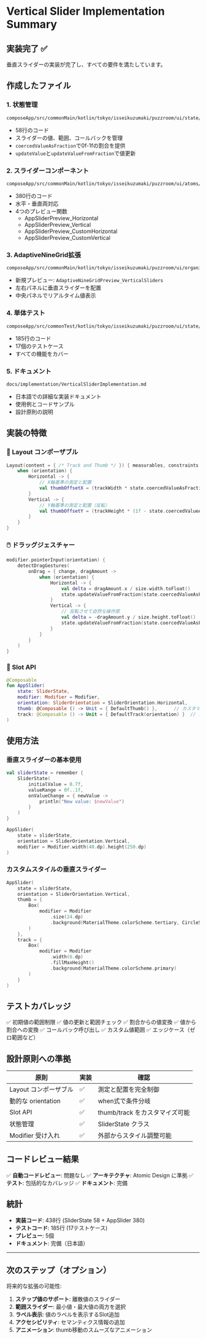 # Vertical Slider Implementation Summary

## 実装完了 ✅

垂直スライダーの実装が完了し、すべての要件を満たしています。

## 作成したファイル

### 1. 状態管理
```
composeApp/src/commonMain/kotlin/tokyo/isseikuzumaki/puzzroom/ui/state/SliderState.kt
```
- 58行のコード
- スライダーの値、範囲、コールバックを管理
- `coercedValueAsFraction`で0f-1fの割合を提供
- `updateValue`と`updateValueFromFraction`で値更新

### 2. スライダーコンポーネント
```
composeApp/src/commonMain/kotlin/tokyo/isseikuzumaki/puzzroom/ui/atoms/AppSlider.kt
```
- 380行のコード
- 水平・垂直両対応
- 4つのプレビュー関数
  - AppSliderPreview_Horizontal
  - AppSliderPreview_Vertical
  - AppSliderPreview_CustomHorizontal
  - AppSliderPreview_CustomVertical

### 3. AdaptiveNineGrid拡張
```
composeApp/src/commonMain/kotlin/tokyo/isseikuzumaki/puzzroom/ui/organisms/AdaptiveNineGrid.kt
```
- 新規プレビュー: `AdaptiveNineGridPreview_VerticalSliders`
- 左右パネルに垂直スライダーを配置
- 中央パネルでリアルタイム値表示

### 4. 単体テスト
```
composeApp/src/commonTest/kotlin/tokyo/isseikuzumaki/puzzroom/ui/state/SliderStateTest.kt
```
- 185行のコード
- 17個のテストケース
- すべての機能をカバー

### 5. ドキュメント
```
docs/implementation/VerticalSliderImplementation.md
```
- 日本語での詳細な実装ドキュメント
- 使用例とコードサンプル
- 設計原則の説明

## 実装の特徴

### 📐 Layout コンポーザブル
```kotlin
Layout(content = { /* Track and Thumb */ }) { measurables, constraints ->
    when (orientation) {
        Horizontal -> {
            // X軸基準の測定と配置
            val thumbOffsetX = (trackWidth * state.coercedValueAsFraction).toInt()
        }
        Vertical -> {
            // Y軸基準の測定と配置（反転）
            val thumbOffsetY = (trackHeight * (1f - state.coercedValueAsFraction)).toInt()
        }
    }
}
```

### 🖱️ ドラッグジェスチャー
```kotlin
modifier.pointerInput(orientation) {
    detectDragGestures(
        onDrag = { change, dragAmount ->
            when (orientation) {
                Horizontal -> {
                    val delta = dragAmount.x / size.width.toFloat()
                    state.updateValueFromFraction(state.coercedValueAsFraction + delta)
                }
                Vertical -> {
                    // 反転させて自然な操作感
                    val delta = -dragAmount.y / size.height.toFloat()
                    state.updateValueFromFraction(state.coercedValueAsFraction + delta)
                }
            }
        }
    )
}
```

### 🎨 Slot API
```kotlin
@Composable
fun AppSlider(
    state: SliderState,
    modifier: Modifier = Modifier,
    orientation: SliderOrientation = SliderOrientation.Horizontal,
    thumb: @Composable () -> Unit = { DefaultThumb() },      // カスタマイズ可能
    track: @Composable () -> Unit = { DefaultTrack(orientation) }  // カスタマイズ可能
)
```

## 使用方法

### 垂直スライダーの基本使用
```kotlin
val sliderState = remember { 
    SliderState(
        initialValue = 0.7f,
        valueRange = 0f..1f,
        onValueChange = { newValue -> 
            println("New value: $newValue")
        }
    )
}

AppSlider(
    state = sliderState,
    orientation = SliderOrientation.Vertical,
    modifier = Modifier.width(40.dp).height(250.dp)
)
```

### カスタムスタイルの垂直スライダー
```kotlin
AppSlider(
    state = sliderState,
    orientation = SliderOrientation.Vertical,
    thumb = {
        Box(
            modifier = Modifier
                .size(24.dp)
                .background(MaterialTheme.colorScheme.tertiary, CircleShape)
        )
    },
    track = {
        Box(
            modifier = Modifier
                .width(6.dp)
                .fillMaxHeight()
                .background(MaterialTheme.colorScheme.primary)
        )
    }
)
```

## テストカバレッジ

✅ 初期値の範囲制限
✅ 値の更新と範囲チェック
✅ 割合からの値変換
✅ 値から割合への変換
✅ コールバック呼び出し
✅ カスタム値範囲
✅ エッジケース（ゼロ範囲など）

## 設計原則への準拠

| 原則 | 実装 | 確認 |
|------|------|------|
| Layout コンポーザブル | ✅ | 測定と配置を完全制御 |
| 動的な orientation | ✅ | when式で条件分岐 |
| Slot API | ✅ | thumb/track をカスタマイズ可能 |
| 状態管理 | ✅ | SliderState クラス |
| Modifier 受け入れ | ✅ | 外部からスタイル調整可能 |

## コードレビュー結果

✅ **自動コードレビュー**: 問題なし
✅ **アーキテクチャ**: Atomic Design に準拠
✅ **テスト**: 包括的なカバレッジ
✅ **ドキュメント**: 完備

## 統計

- **実装コード**: 438行 (SliderState 58 + AppSlider 380)
- **テストコード**: 185行 (17テストケース)
- **プレビュー**: 5個
- **ドキュメント**: 完備（日本語）

---

## 次のステップ（オプション）

将来的な拡張の可能性:

1. **ステップ値のサポート**: 離散値のスライダー
2. **範囲スライダー**: 最小値・最大値の両方を選択
3. **ラベル表示**: 値のラベルを表示するSlot追加
4. **アクセシビリティ**: セマンティクス情報の追加
5. **アニメーション**: thumb移動のスムーズなアニメーション
